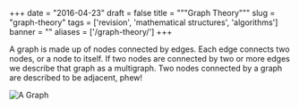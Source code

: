 
+++
date = "2016-04-23"
draft = false
title = """Graph Theory"""
slug = "graph-theory"
tags = ['revision', 'mathematical structures', 'algorithms']
banner = ""
aliases = ['/graph-theory/']
+++

A graph is made up of nodes connected by edges. Each edge connects two nodes, or a node to itself. If two nodes are connected by two or more edges we describe that graph as a multigraph. Two nodes connected by a graph are described to be adjacent, phew!

![A Graph](/images/2016/04/6n-graf-svg.png)
